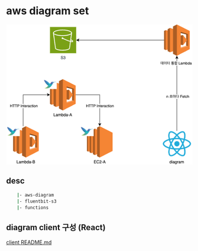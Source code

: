 # aws diagram set

![diagram](./public/diragram.png)

## desc

```sh
    |- aws-diagram
    |- fluentbit-s3
    |- functions
```

## diagram client 구성 (React)

[client README.md](./aws-diagram/README.md)
